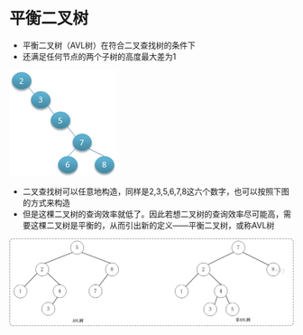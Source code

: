 # 平衡二叉树

* 平衡二叉树（AVL树）在符合二叉查找树的条件下
* 还满足任何节点的两个子树的高度最大差为1

![](../../../.gitbook/assets/erchashu2.png)

* 二叉查找树可以任意地构造，同样是2,3,5,6,7,8这六个数字，也可以按照下图的方式来构造
* 但是这棵二叉树的查询效率就低了。因此若想二叉树的查询效率尽可能高，需要这棵二叉树是平衡的，从而引出新的定义——平衡二叉树，或称AVL树

![](../../../.gitbook/assets/avl1.png)


